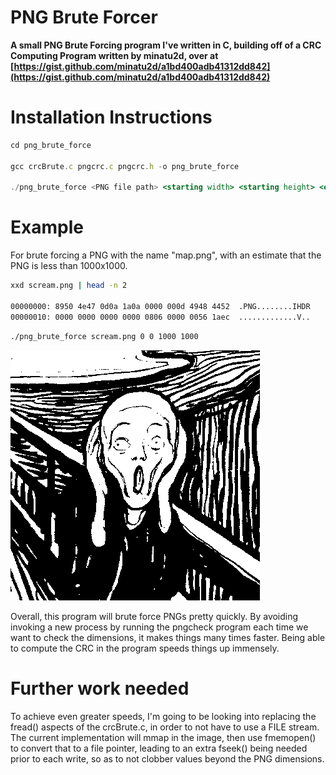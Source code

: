 # PNG Brute Forcer

**A small PNG Brute Forcing program I've written in C, building off of a CRC Computing Program written by minatu2d, over at [https://gist.github.com/minatu2d/a1bd400adb41312dd842](https://gist.github.com/minatu2d/a1bd400adb41312dd842)**

# Installation Instructions

```jsx
cd png_brute_force

gcc crcBrute.c pngcrc.c pngcrc.h -o png_brute_force

./png_brute_force <PNG file path> <starting width> <starting height> <ending width> <ending height>
```

# Example

For brute forcing a PNG with the name "map.png", with an estimate that the PNG is less than 1000x1000.

```bash
xxd scream.png | head -n 2

00000000: 8950 4e47 0d0a 1a0a 0000 000d 4948 4452  .PNG........IHDR
00000010: 0000 0000 0000 0000 0806 0000 0056 1aec  .............V..
```

```bash
./png_brute_force scream.png 0 0 1000 1000
```

![](https://github.com/AngusGardnerWKC/png_brute_force/blob/main/scream.png)


Overall, this program will brute force PNGs pretty quickly. By avoiding invoking a new process by running the pngcheck program each time we want to check the dimensions, it makes things many times faster. Being able to compute the CRC in the program speeds things up immensely.

# Further work needed

To achieve even greater speeds, I'm going to be looking into replacing the fread() aspects of the crcBrute.c, in order to not have to use a FILE stream. The current implementation will mmap in the image, then use fmemopen() to convert that to a file pointer, leading to an extra fseek() being needed prior to each write, so as to not clobber values beyond the PNG dimensions.